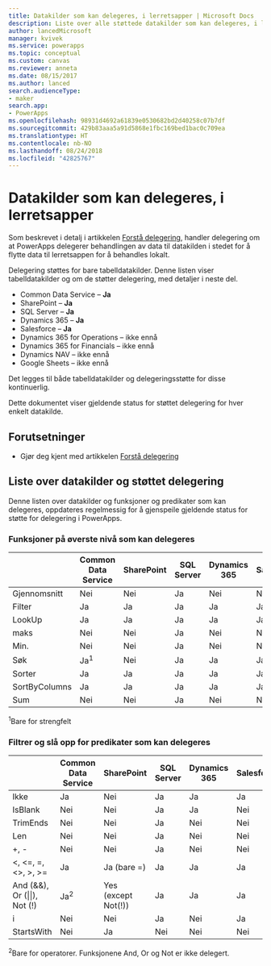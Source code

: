 ```yaml
---
title: Datakilder som kan delegeres, i lerretsapper | Microsoft Docs
description: Liste over alle støttede datakilder som kan delegeres, i lerretsapper
author: lancedMicrosoft
manager: kvivek
ms.service: powerapps
ms.topic: conceptual
ms.custom: canvas
ms.reviewer: anneta
ms.date: 08/15/2017
ms.author: lanced
search.audienceType:
- maker
search.app:
- PowerApps
ms.openlocfilehash: 98931d4692a61839e0530682bd2d40258c07b7df
ms.sourcegitcommit: 429b83aaa5a91d5868e1fbc169bed1bac0c709ea
ms.translationtype: HT
ms.contentlocale: nb-NO
ms.lasthandoff: 08/24/2018
ms.locfileid: "42825767"
---
```

# <a name="delegable-data-sources-in-canvas-apps"></a>Datakilder som kan delegeres, i lerretsapper
Som beskrevet i detalj i artikkelen [Forstå delegering](delegation-overview.md), handler delegering om at PowerApps delegerer behandlingen av data til datakilden i stedet for å flytte data til lerretsappen for å behandles lokalt.

Delegering støttes for bare tabelldatakilder. Denne listen viser tabelldatakilder og om de støtter delegering, med detaljer i neste del.

* Common Data Service – **Ja**
* SharePoint – **Ja**
* SQL Server – **Ja**
* Dynamics 365 – **Ja**
* Salesforce – **Ja**
* Dynamics 365 for Operations – ikke ennå
* Dynamics 365 for Financials – ikke ennå
* Dynamics NAV – ikke ennå
* Google Sheets – ikke ennå

Det legges til både tabelldatakilder og delegeringsstøtte for disse kontinuerlig.

Dette dokumentet viser gjeldende status for støttet delegering for hver enkelt datakilde.

## <a name="prerequisites"></a>Forutsetninger

* Gjør deg kjent med artikkelen [Forstå delegering](delegation-overview.md)

## <a name="list-of-data-sources-and-supported-delegation"></a>Liste over datakilder og støttet delegering
Denne listen over datakilder og funksjoner og predikater som kan delegeres, oppdateres regelmessig for å gjenspeile gjeldende status for støtte for delegering i PowerApps.

### <a name="top-level-delegable-functions"></a>Funksjoner på øverste nivå som kan delegeres

| &nbsp; | Common Data Service | SharePoint | SQL Server | Dynamics 365 | Salesforce |
| --- | --- | --- | --- | --- | --- |
| Gjennomsnitt |Nei |Nei |Ja |Nei |Nei |
| Filter |Ja |Ja |Ja |Ja |Ja |
| LookUp |Ja |Ja |Ja |Ja |Ja |
| maks |Nei |Nei |Ja |Nei |Nei |
| Min. |Nei |Nei |Ja |Nei |Nei |
| Søk |Ja<sup>1</sup> |Nei |Ja |Ja |Ja |
| Sorter |Ja |Ja |Ja |Ja |Ja |
| SortByColumns |Ja |Ja |Ja |Ja |Ja |
| Sum |Nei |Nei |Ja |Nei |Nei |

<sup>1</sup>Bare for strengfelt

### <a name="filter-and-lookup-delegable-predicates"></a>Filtrer og slå opp for predikater som kan delegeres

| &nbsp; | Common Data Service | SharePoint | SQL Server | Dynamics 365 | Salesforce |
| --- | --- | --- | --- | --- | --- |
| Ikke |Ja |Nei |Ja |Ja |Ja |
| IsBlank |Nei |Nei |Ja |Ja |Nei |
| TrimEnds |Nei |Nei |Ja |Nei |Nei |
| Len |Nei |Nei |Ja |Nei |Nei |
| +, - |Nei |Nei |Ja |Nei |Nei |
| <, <=, =, <>, >, >= |Ja |Ja (bare =) |Ja |Ja |Ja |
| And (&&), Or (&#124;&#124;), Not (!) |Ja<sup>2</sup> |Yes (except Not(!)) |Ja |Ja |Ja |
| i |Nei |Nei |Ja |Nei |Ja |
| StartsWith |Nei |Ja |Nei |Nei |Nei |

<sup>2</sup>Bare for operatorer. Funksjonene And, Or og Not er ikke delegert.
